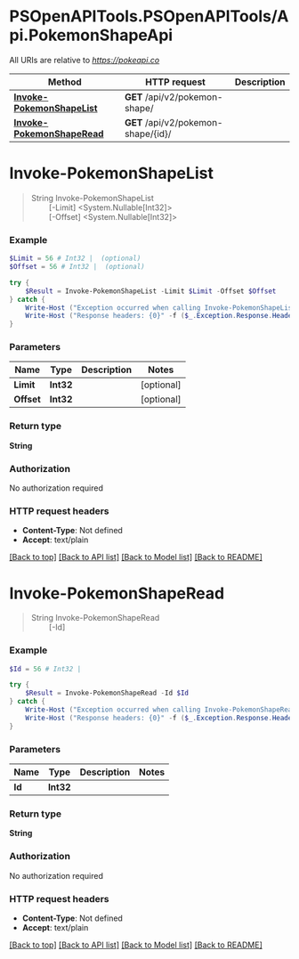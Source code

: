 # PSOpenAPITools.PSOpenAPITools/Api.PokemonShapeApi

All URIs are relative to *https://pokeapi.co*

Method | HTTP request | Description
------------- | ------------- | -------------
[**Invoke-PokemonShapeList**](PokemonShapeApi.md#Invoke-PokemonShapeList) | **GET** /api/v2/pokemon-shape/ | 
[**Invoke-PokemonShapeRead**](PokemonShapeApi.md#Invoke-PokemonShapeRead) | **GET** /api/v2/pokemon-shape/{id}/ | 


<a name="Invoke-PokemonShapeList"></a>
# **Invoke-PokemonShapeList**
> String Invoke-PokemonShapeList<br>
> &nbsp;&nbsp;&nbsp;&nbsp;&nbsp;&nbsp;&nbsp;&nbsp;[-Limit] <System.Nullable[Int32]><br>
> &nbsp;&nbsp;&nbsp;&nbsp;&nbsp;&nbsp;&nbsp;&nbsp;[-Offset] <System.Nullable[Int32]><br>



### Example
```powershell
$Limit = 56 # Int32 |  (optional)
$Offset = 56 # Int32 |  (optional)

try {
    $Result = Invoke-PokemonShapeList -Limit $Limit -Offset $Offset
} catch {
    Write-Host ("Exception occurred when calling Invoke-PokemonShapeList: {0}" -f ($_.ErrorDetails | ConvertFrom-Json))
    Write-Host ("Response headers: {0}" -f ($_.Exception.Response.Headers | ConvertTo-Json))
}
```

### Parameters

Name | Type | Description  | Notes
------------- | ------------- | ------------- | -------------
 **Limit** | **Int32**|  | [optional] 
 **Offset** | **Int32**|  | [optional] 

### Return type

**String**

### Authorization

No authorization required

### HTTP request headers

 - **Content-Type**: Not defined
 - **Accept**: text/plain

[[Back to top]](#) [[Back to API list]](../README.md#documentation-for-api-endpoints) [[Back to Model list]](../README.md#documentation-for-models) [[Back to README]](../README.md)

<a name="Invoke-PokemonShapeRead"></a>
# **Invoke-PokemonShapeRead**
> String Invoke-PokemonShapeRead<br>
> &nbsp;&nbsp;&nbsp;&nbsp;&nbsp;&nbsp;&nbsp;&nbsp;[-Id] <Int32><br>



### Example
```powershell
$Id = 56 # Int32 | 

try {
    $Result = Invoke-PokemonShapeRead -Id $Id
} catch {
    Write-Host ("Exception occurred when calling Invoke-PokemonShapeRead: {0}" -f ($_.ErrorDetails | ConvertFrom-Json))
    Write-Host ("Response headers: {0}" -f ($_.Exception.Response.Headers | ConvertTo-Json))
}
```

### Parameters

Name | Type | Description  | Notes
------------- | ------------- | ------------- | -------------
 **Id** | **Int32**|  | 

### Return type

**String**

### Authorization

No authorization required

### HTTP request headers

 - **Content-Type**: Not defined
 - **Accept**: text/plain

[[Back to top]](#) [[Back to API list]](../README.md#documentation-for-api-endpoints) [[Back to Model list]](../README.md#documentation-for-models) [[Back to README]](../README.md)


